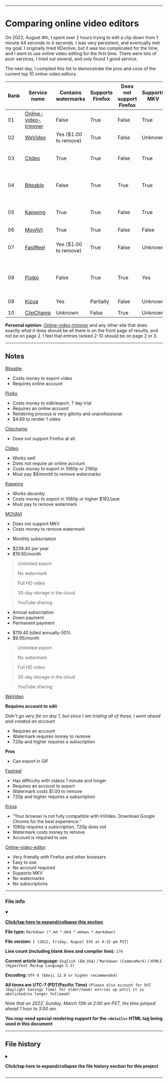
***

# Comparing online video editors

On 2022, August 4th, I spent over 2 hours trying to edit a clip down from 1 minute 44 seconds to 4 seconds. I was very persistent, and eventually met my goal. I originally tried KDenlive, but it was too complicated for the time, and I went to use online video editing for the first time. There were lots of poor services, I tried out several, and only found 1 good service.

The next day, I compiled this list to demonstrate the pros and cons of the current top 10 online video editors.

| Rank | Service name | Contains watermarks | Supports Firefox | Does not support Firefox | Supports MKV | Requires an online account | Requires a subscription | GIF export | Violates WebCompat | Exports in MP4 | 
|---|---|---|---|---|---|---|---|---|---|---|
| 01 | [Online-video-trimmer](https://online-video-cutter.com/) | False | True | False | True | False | False | False | False | True |
| 02 | [WeVideo](https://www.wevideo.com/) | Yes ($1.00 to remove) | True | False | Unknown | True | For 720p and higher | True | False | True |
| 03 | [Clideo](https://clideo.com/video-editor/) | True | True | False | True | False | For original quality video, 720p or higher | False | False | True |
| 04 | [Biteable](https://biteable.com/) | False | True | True | True | Yes | To export video, a subscription is required | False | False | True |
| 05 | [Kapwing](https://www.kapwing.com/video-editor/) | True | True | False | True | False | To export in 1080p and to remove watermarks | False | False | True |
| 06 | [MovAVI](https://www.movavi.com/videoeditor/) | True | True | False | False | False | True | False | False | True |
| 07 | [FastReel](https://www.fastreel.com/) | Yes ($1.00 to remove) | True | False | Unknown | Yes (to export) | Subscription required for 720p and higher | True | False | False |
| 08 | [Pixiko](https://pixiko.com/) | False | True | True | Yes | An online account is required | A subscription is required to export video | False | False | True |
| 09 | [Kizoa](https://kizoa.com/) | Yes | Partially | False | Unknown | True | For 1080p and higher | False | True | True |
| 10 | [ClipChamp](https://clipchamp.com/en/unsupported-browser/) | Unknown | False | True | Unknown | Yes | Unknown | False | True | True |

**Personal opinion:** [Online-video-trimmer](https://online-video-cutter.com/) and any other site that does exactly what it does should be all there is on the front page of results, and not be on page 2. I feel that entries ranked 2-10 should be on page 2 or 3.

***

## Notes

[Biteable](https://biteable.com/)

- Costs money to export video
- Requires online account

[Pixiko](https://pixiko.com/)

- Costs money to edit/export, 7 day trial
- Requires an online account
- Rendering process is very glitchy and unprofessional
- $4.89 to render 1 video

[Clipchamp](https://clipchamp.com/en/unsupported-browser/)

- Does not support Firefox at all

[Clideo](https://clideo.com/video-editor/)

- Works well
- Does not require an online account
- Costs money to export in 1080p or 2160p
- Must pay $9/month to remove watermarks

[Kapwing](https://www.kapwing.com/video-editor)

- Works decently
- Costs money to export in 1080p or higher $192/year
- Must pay to remove watermark

[MOVAVI](https://www.movavi.com/videoeditor/)

- Does not support MKV
- Costs money to remove watermark

* Monthly subscription
- $239.40 per year
- $19.95/month

> Unlimited export

> No watermark

> Full HD video

> 30-day storage in the cloud

> YouTube sharing

* Annual subscription
* Down payment
* Permanent payment
- $119.40 billed annually-50%
- $9.95/month

> Unlimited export

> No watermark

> Full HD video

> 30-day storage in the cloud

> YouTube sharing
    
[WeVideo](https://www.wevideo.com/)

**Requires account to edit**

_Didn't go very far on day 1, but since I am trialing all of these, I went ahead and created an account_

- Requires an account
- Watermark requires money to remove
- 720p and higher requires a subscription

**Pros**

- Can export in GIF

[Fastreel](https://www.fastreel.com/)

- Has difficulty with videos 1 minute and longer
- Requires an account to export
- Watermark costs $1.00 to remove
- 720p and higher requires a subscription

[Kizoa](https://kizoa.com/)

- "Your browser is not fully compatible with InVideo. Download Google Chrome for the best experience."
- 1080p requires a subscription, 720p does not
- Watermark costs money to remove
- Account is required to use

[Online-video-editor](https://online-video-cutter.com/)

- Very friendly with Firefox and other browsers
- Easy to use
- No account required
- Supports MKV
- No watermarks
- No subscriptions

***

### File info

<details open><summary><p lang="en"><b><u>Click/tap here to expand/collapse this section</u></b></p></summary>

**File type:** `Markdown (*.md *.mkd *.mdown *.markdown)`

**File version:** `1 (2022, Friday, August 5th at 4:32 pm PST)`

**Line count (including blank lines and compiler line):** `179`

**Current article language:** `English (EN_USA)` / `Markdown (CommonMark)` / `HTML5 (HyperText Markup Language 5.3)`

**Encoding:** `UTF-8 (Emoji 12.0 or higher recommended)`

**All times are UTC-7 (PDT/Pacific Time)** `(Please also account for DST (Daylight Savings Time) for older/newer entries up until it is abolished/no longer followed)`

_Note that on 2022, Sunday, March 13th at 2:00 am PST, the time jumped ahead 1 hour to 3:00 am._

**You may need special rendering support for the `<details>` HTML tag being used in this document**

</details>

***

## File history

<details><summary><p lang="en"><b>Click/tap here to expand/collapse the file history section for this project</b></p></summary>

<details><summary><p lang="en"><b>Version 1 (2022, Friday, August 5th at 4:32 pm PST)</b></p></summary>

**This version was made by:** [`@seanpm2001`](https://github.com/seanpm2001/)

> Changes:

- [x] Started the file
- [x] Added the title section
- [x] Added the `main table` with support for 10 services
- [x] Added the `notes` section
- [x] Added the `file info` section
- [x] Added the `file history` section
- [ ] No other changes in version 1

</details>

</details>

***
